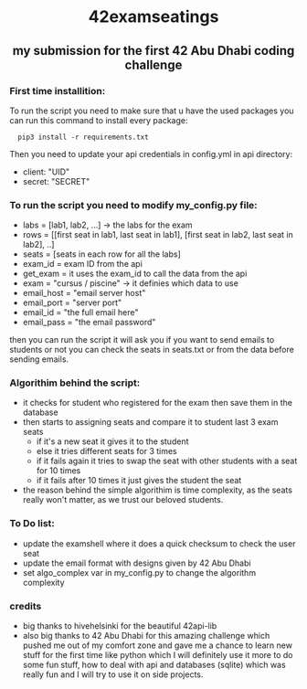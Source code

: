 # <div align="center"> 42examseatings </div>
## <div align="center"> my submission for the first 42 Abu Dhabi coding challenge </div>

### First time installition:
To run the script you need to make sure that u have the used packages
you can run this command to install every package:

      pip3 install -r requirements.txt

Then you need to update your api credentials in config.yml in api directory:
- client: "UID"
- secret: "SECRET"

### To run the script you need to modify my_config.py file:
- labs = [lab1, lab2, ...] -> the labs for the exam
- rows = [[first seat in lab1, last seat in lab1], [first seat in lab2, last seat in lab2], ..]
- seats = [seats in each row for all the labs]
- exam_id = exam ID from the api
- get_exam = it uses the exam_id to call the data from the api
- exam = "cursus / piscine" -> it definies which data to use
- email_host = "email server host"
- email_port = "server port"
- email_id = "the full email here"
- email_pass = "the email password"

then you can run the script
it will ask you if you want to send emails to students or not
you can check the seats in seats.txt or from the data before sending emails.

### Algorithim behind the script:
 - it checks for student who registered for the exam then save them in the database
 - then starts to assigning seats and compare it to student last 3 exam seats
    - if it's a new seat it gives it to the student
    - else it tries different seats for 3 times
    - if it fails again it tries to swap the seat with other students with a seat for 10 times
    - if it fails after 10 times it just gives the student the seat
- the reason behind the simple algorithim is time complexity, as the seats really won't matter, as we trust our beloved students.

### To Do list:
- update the examshell where it does a quick checksum to check the user seat
- update the email format with designs given by 42 Abu Dhabi
- set algo_complex var in my_config.py to change the algorithm complexity

### credits
- big thanks to hivehelsinki for the beautiful 42api-lib
- also big thanks to 42 Abu Dhabi for this amazing challenge which pushed me out of my comfort zone and gave me a chance to learn new stuff for the first time like python which I will definitely use it more to do some fun stuff, how to deal with api and databases (sqlite) which was really fun and I will try to use it on side projects.

